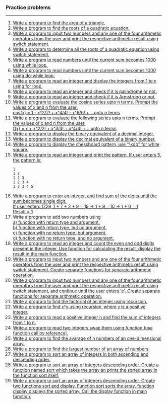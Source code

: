 ### Practice problems

---

<ol>
  <li>
    <a href="./p01.c">
      Write a program to find the area of a triangle.  
    </a>
  </li>
    
  <li>
    <a href="./p02.c">Write a program to find the roots of a quadratic equation.</a>
  </li>
     
  <li>
    <a href="./p03.c">Write a program to input two numbers and any one of the four arithmetic operators from the user and print the respective arithmetic result using switch statement.</a>
  </li>
    
  <li>
    <a href="./p05.c">
      Write a program to determine all the roots of a quadratic equation using switch statement.
    </a>
  </li>
    
  <li>
    <a href="./p06.c">Write a program to read numbers until the current sum becomes 1000 using while loop.</a>
  </li>
  
  <li>
    <a href="./p07.c">Write a program to read numbers until the current sum becomes 1000 using do-while loop.</a>
  </li>
    
  <li>
    <a href="./p08.c">Write a program to read an integer and display the integers from 1 to n using for loop.</a>
  </li>
    
  <li>
    <a href="./p09.c">Write a program to read an integer and check if it is palindrome or not.</a>
  </li>
    
  <li>
    <a href="./p10.c">Write a program to read an integer and check if it is Armstrong or not.</a>
  </li>

  <li>
    <a href="./p11.c">
        Write a program to evaluate the cosine series upto n terms. Prompt the values of x and n from the user.<br>
        cos(x) = 1 - x^2/2! + x^4/4! - x^6/6! + ...upto n terms
    </a>
  </li>

  <li>
    <a href="./p12.c">
        Write a program to evaluate the following series upto n terms. Prompt the values of x and n from the user.<br>
        f(x) = x + x^2/2! + x^3/3! + x^4/4! + ...upto n terms
    </a>
  </li>

  <li>
    <a href="./p13.c">
        Write a program to display the binary equivalent of a decimal integer.
    </a>
  </li>

  <li>
    <a href="./p14.c">
        Write a program to display the decimal equivalent of a binary number.
    </a>
  </li>

  <li>
    <a href="./p15.c">
        Write a program to display the chessboard pattern, use "\xdb" for white square.
    </a>
  </li>

  <li>
    <a href="./p16.c">Write a program to read an integer and print the pattern. If user enters 5, the pattern is:</a>
    
    1
    1 2
    1 2 3
    1 2 3 4
    1 2 3 4 5
  </li>

  <li>
    <a href="./p17.c">
        Write a program to enter an integer, and find sum of the digits until the sum becomes single digit.<br>
        If user enters 1729, 1 + 7 + 2 + 9 = 19 -> 1 + 9 = 10 -> 1 + 0 = 1<br>
        Result = 1<br>
    </a>
  </li>

  <li>
    Write a program to add two numbers using<br>
    <a href="./p18a.c">a) function with return type and argument.</a><br>
    <a href="./p18b.c">b) function with return type, but no argument.</a><br>
    <a href="./p18c.c">c) function with no return type, but argument.</a><br>
    <a href="./p18d.c">d) function with no return type, and no argument.</a>
  </li>

  <li>
    <a href="./p19.c">
      Write a program to read an integer and count the even and odd digits present in the integer.
      Use function for calculating the result, display the result in the main function.
    </a>
  </li>
  
  <li>
    <a href="./p20.c">
      Write a program to input two numbers and any one of the four arithmetic operators from the user and print the respective arithmetic result using switch statement.
      Create separate functions for separate arithmetic operation.
    </a>
  </li>

  <li>
    <a href="./p21.c">
        Write a program to input two numbers and any one of the four arithmetic operators from the user and print the respective arithmetic result using switch statement,
        and continue until the user enters 'e'. Create separate functions for separate arithmetic operation.
    </a>
  </li>

  <li>
    <a href="./p22.c">
      Write a program to find the factorial of an integer using recursion.
    </a>
  </li>

  <li>
    <a href="./p23.c">
      Write a program to find x^y using recursion, where y is a positive integer.
    </a>
  </li>

  <li>
    <a href="./p24.c">
      Write a program to read a positive integer n and find the sum of integers from 1 to n.
    </a>
  </li>

  <li>
    <a href="./p25.c">
      Write a program to read two integers swap them using function (use function call by reference).
    </a>
  </li>

  <li>
    <a href="./p26.c">
      Write a program to find the avarage of n numbers of an one-dimensional array.
    </a>
  </li>

  <li>
    <a href="./p27.c">
      Write a program to find the largest number of an array of numbers.
    </a>
  </li>

  <li>
    <a href="./p28.c">
      Write a program to sort an array of integers in both ascending and descending order.
    </a>
  </li>

  <li>
    <a href="./p29.c">
      Write a program to sort an array of integers descending order. Create a function named sort which takes the array an prints the sorted array in the function sort itself.
    </a>
  </li>

  <li>
    <a href="./p30.c">
      Write a program to sort an array of integers descending order. Create two functions sort and display. Function sort sorts the array, function display displays the sorted array. Call the display function in main function.
    </a>
  </li>
</ol>
